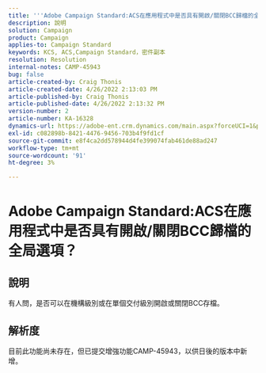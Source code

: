 ```yaml
---
title: '''Adobe Campaign Standard:ACS在應用程式中是否具有開啟/關閉BCC歸檔的全局選項？」'
description: 說明
solution: Campaign
product: Campaign
applies-to: Campaign Standard
keywords: KCS, ACS,Campaign Standard，密件副本
resolution: Resolution
internal-notes: CAMP-45943
bug: false
article-created-by: Craig Thonis
article-created-date: 4/26/2022 2:13:03 PM
article-published-by: Craig Thonis
article-published-date: 4/26/2022 2:13:32 PM
version-number: 2
article-number: KA-16328
dynamics-url: https://adobe-ent.crm.dynamics.com/main.aspx?forceUCI=1&pagetype=entityrecord&etn=knowledgearticle&id=5c2173f6-6ac5-ec11-a7b6-0022480a138b
exl-id: c082898b-8421-4476-9456-703b4f9fd1cf
source-git-commit: e8f4ca2dd578944d4fe399074fab461de88ad247
workflow-type: tm+mt
source-wordcount: '91'
ht-degree: 3%

---
```


# Adobe Campaign Standard:ACS在應用程式中是否具有開啟/關閉BCC歸檔的全局選項？

## 說明


有人問，是否可以在機構級別或在單個交付級別開啟或關閉BCC存檔。


## 解析度


目前此功能尚未存在，但已提交增強功能CAMP-45943，以供日後的版本中新增。
